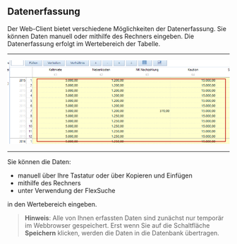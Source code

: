## Datenerfassung  

Der Web-Client bietet verschiedene Möglichkeiten der Datenerfassung. Sie können Daten manuell oder mithilfe des Rechners eingeben. Die Datenerfassung erfolgt im Wertebereich der Tabelle.  

---
![](/assets/wp10.png)

---

Sie können die Daten:

* manuell über Ihre Tastatur oder über Kopieren und Einfügen
* mithilfe des Rechners
* unter Verwendung der FlexSuche

in den Wertebereich eingeben.


> **Hinweis**: Alle von Ihnen erfassten Daten sind zunächst nur temporär im Webbrowser gespeichert. Erst wenn Sie auf die Schaltfläche **Speichern** klicken, werden die Daten in die Datenbank übertragen.  